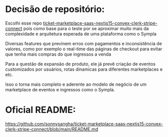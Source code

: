 # Decisão de repositório:
Escolhi esse repo [ticket-marketplace-saas-nextjs15-convex-clerk-stripe-connect](https://github.com/sonnysangha/ticket-marketplace-saas-nextjs15-convex-clerk-stripe-connect) pois como base para o teste por se aproximar muito mais da complexidade e arquitetura esperada de uma plataforma como o Sympla

Diversas features que previnem erros com pagamentos e inconsistência de valores, como por exemplo o real-time das páginas de checkout para evitar que tenha mais compras do que ingressos a venda

Para a questão de expansão de produto, ele já prevê criação de eventos customizados por usuários, rotas dinamicas para diferentes marketplaces e etc.

Isso o torna mais completo e aderente ao modelo de negócio de um marketplace de eventos e ingressos como o Sympla.

# Oficial README:
https://github.com/sonnysangha/ticket-marketplace-saas-nextjs15-convex-clerk-stripe-connect/blob/main/README.md